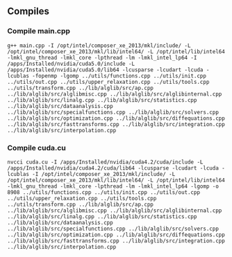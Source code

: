 ## Compiles
### Compile main.cpp

`g++ main.cpp -I /opt/intel/composer_xe_2013/mkl/include/ -L /opt/intel/composer_xe_2013/mkl/lib/intel64/ -L /opt/intel/lib/intel64 -lmkl_gnu_thread -lmkl_core -lpthread -lm -lmkl_intel_lp64 -I /apps/Installed/nvidia/cuda5.0/include -L /apps/Installed/nvidia/cuda5.0/lib64 -lcusparse -lcudart -lcuda -lcublas -fopenmp -lgomp ../utils/functions.cpp ../utils/init.cpp ../utils/out.cpp ../utils/upper_relaxation.cpp ../utils/tools.cpp ../utils/transform.cpp ../lib/alglib/src/ap.cpp ../lib/alglib/src/alglibmisc.cpp ../lib/alglib/src/alglibinternal.cpp ../lib/alglib/src/linalg.cpp ../lib/alglib/src/statistics.cpp ../lib/alglib/src/dataanalysis.cpp ../lib/alglib/src/specialfunctions.cpp ../lib/alglib/src/solvers.cpp ../lib/alglib/src/optimization.cpp ../lib/alglib/src/diffequations.cpp ../lib/alglib/src/fasttransforms.cpp ../lib/alglib/src/integration.cpp ../lib/alglib/src/interpolation.cpp`

### Compile cuda.cu

`nvcci cuda.cu -I /apps/Installed/nvidia/cuda4.2/cuda/include -L /apps/Installed/nvidia/cuda4.2/cuda/lib64 -lcusparse -lcudart -lcuda -lcublas -I /opt/intel/composer_xe_2013/mkl/include/ -L /opt/intel/composer_xe_2013/mkl/lib/intel64/ -L /opt/intel/lib/intel64 -lmkl_gnu_thread -lmkl_core -lpthread -lm -lmkl_intel_lp64 -lgomp -o 8908 ../utils/functions.cpp ../utils/init.cpp ../utils/out.cpp ../utils/upper_relaxation.cpp ../utils/tools.cpp ../utils/transform.cpp ../lib/alglib/src/ap.cpp ../lib/alglib/src/alglibmisc.cpp ../lib/alglib/src/alglibinternal.cpp ../lib/alglib/src/linalg.cpp ../lib/alglib/src/statistics.cpp ../lib/alglib/src/dataanalysis.cpp ../lib/alglib/src/specialfunctions.cpp ../lib/alglib/src/solvers.cpp ../lib/alglib/src/optimization.cpp ../lib/alglib/src/diffequations.cpp ../lib/alglib/src/fasttransforms.cpp ../lib/alglib/src/integration.cpp ../lib/alglib/src/interpolation.cpp`

